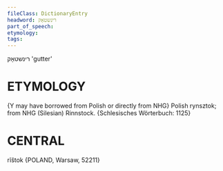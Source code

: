 ```yaml
---
fileClass: DictionaryEntry
headword: רינשטאָק
part_of_speech: 
etymology: 
tags: 
---
```

רינשטאָק
'gutter'

ETYMOLOGY
===========
{Y may have borrowed from Polish or directly from NHG}
Polish rynsztok; from NHG (Silesian) Rinnstock. 
{Schlesisches Wörterbuch: 1125}

CENTRAL
========

rĩštok {POLAND, Warsaw, 52211}
